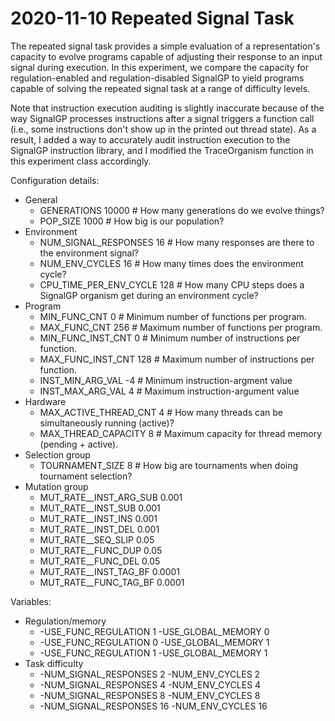 # 2020-11-10 Repeated Signal Task

The repeated signal task provides a simple evaluation of a representation's capacity to evolve programs capable of adjusting their response to an input signal during execution.
In this experiment, we compare the capacity for regulation-enabled and regulation-disabled SignalGP to yield programs capable of solving the repeated signal task at a range of difficulty levels.

Note that instruction execution auditing is slightly inaccurate because of the way SignalGP processes instructions after a signal triggers a function call (i.e., some instructions don't show up in the printed out thread state). As a result, I added a way to accurately audit instruction execution to the SignalGP instruction library, and I modified the TraceOrganism function in this experiment class accordingly.

Configuration details:

- General
  - GENERATIONS 10000     # How many generations do we evolve things?
  - POP_SIZE 1000         # How big is our population?
- Environment
  - NUM_SIGNAL_RESPONSES 16      # How many responses are there to the environment signal?
  - NUM_ENV_CYCLES 16            # How many times does the environment cycle?
  - CPU_TIME_PER_ENV_CYCLE 128  # How many CPU steps does a SignalGP organism get during an environment cycle?
- Program
  - MIN_FUNC_CNT 0         # Minimum number of functions per program.
  - MAX_FUNC_CNT 256        # Maximum number of functions per program.
  - MIN_FUNC_INST_CNT 0    # Minimum number of instructions per function.
  - MAX_FUNC_INST_CNT 128  # Maximum number of instructions per function.
  - INST_MIN_ARG_VAL -4    # Minimum instruction-argment value
  - INST_MAX_ARG_VAL 4     # Maximum instruction-argument value
- Hardware
  - MAX_ACTIVE_THREAD_CNT 4  # How many threads can be simultaneously running (active)?
  - MAX_THREAD_CAPACITY 8    # Maximum capacity for thread memory (pending + active).
- Selection group
  - TOURNAMENT_SIZE 8        # How big are tournaments when doing tournament selection?
- Mutation group
  - MUT_RATE__INST_ARG_SUB 0.001
  - MUT_RATE__INST_SUB 0.001
  - MUT_RATE__INST_INS 0.001
  - MUT_RATE__INST_DEL 0.001
  - MUT_RATE__SEQ_SLIP 0.05
  - MUT_RATE__FUNC_DUP 0.05
  - MUT_RATE__FUNC_DEL 0.05
  - MUT_RATE__INST_TAG_BF 0.0001
  - MUT_RATE__FUNC_TAG_BF 0.0001

Variables:

- Regulation/memory
  - -USE_FUNC_REGULATION 1 -USE_GLOBAL_MEMORY 0
  - -USE_FUNC_REGULATION 0 -USE_GLOBAL_MEMORY 1
  - -USE_FUNC_REGULATION 1 -USE_GLOBAL_MEMORY 1
- Task difficulty
  - -NUM_SIGNAL_RESPONSES 2 -NUM_ENV_CYCLES 2
  - -NUM_SIGNAL_RESPONSES 4 -NUM_ENV_CYCLES 4
  - -NUM_SIGNAL_RESPONSES 8 -NUM_ENV_CYCLES 8
  - -NUM_SIGNAL_RESPONSES 16 -NUM_ENV_CYCLES 16

